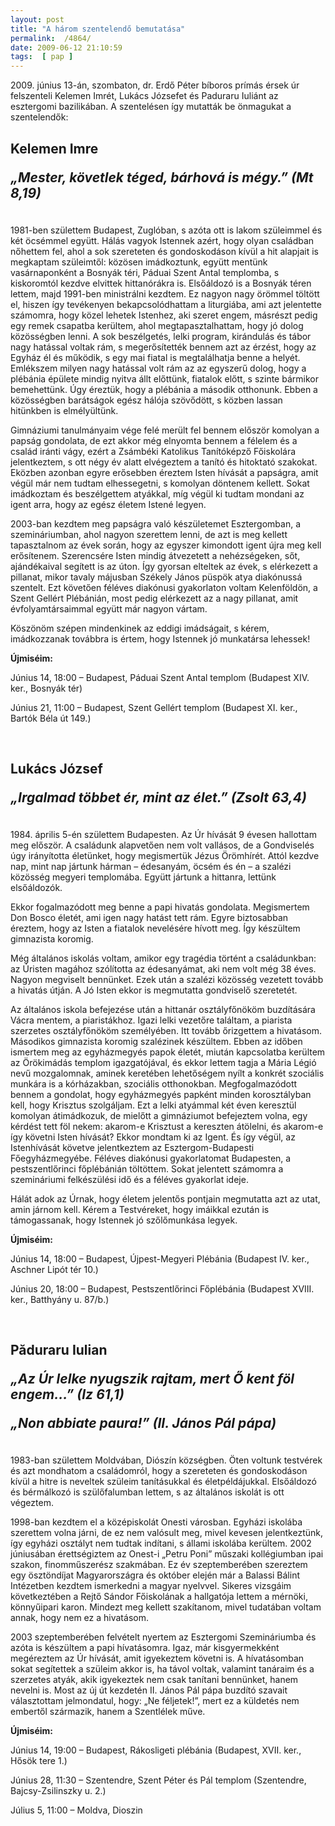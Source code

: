 ```yaml
---
layout: post
title: "A három szentelendő bemutatása"
permalink:  /4864/ 
date: 2009-06-12 21:10:59
tags:  [ pap ] 
---
```

2009\. június 13-án, szombaton, dr. Erdő Péter bíboros prímás érsek úr felszenteli Kelemen Imrét, Lukács Józsefet és Paduraru Iuliánt az esztergomi bazilikában. A szentelésen így mutatták be önmagukat a szentelendők:

<h2><a name="kelemenimre"><strong>Kelemen Imre</strong></a>

<em> &bdquo;Mester, követlek téged, bárhová is mégy.&rdquo; (Mt 8,19)</em></h2>  
1981-ben születtem Budapest, Zuglóban, s azóta ott is lakom szüleimmel és két öcsémmel együtt. Hálás vagyok Istennek azért, hogy olyan családban nőhettem fel, ahol a sok szereteten és gondoskodáson kívül a hit alapjait is megkaptam szüleimtől: közösen imádkoztunk, együtt mentünk vasárnaponként a Bosnyák téri, Páduai Szent Antal templomba, s kiskoromtól kezdve elvittek hittanórákra is. Elsőáldozó is a Bosnyák téren lettem, majd 1991-ben ministrálni kezdtem. Ez nagyon nagy örömmel töltött el, hiszen így tevékenyen bekapcsolódhattam a liturgiába, ami azt jelentette számomra, hogy közel lehetek Istenhez, aki szeret engem, másrészt pedig egy remek csapatba kerültem, ahol megtapasztalhattam, hogy jó dolog közösségben lenni. A sok beszélgetés, lelki program, kirándulás és tábor nagy hatással voltak rám, s megerősítették bennem azt az érzést, hogy az Egyház él és működik, s egy mai fiatal is megtalálhatja benne a helyét. Emlékszem milyen nagy hatással volt rám az az egyszerű dolog, hogy a plébánia épülete mindig nyitva állt előttünk, fiatalok előtt, s szinte bármikor bemehettünk. Úgy éreztük, hogy a plébánia a második otthonunk. Ebben a közösségben barátságok egész hálója szövődött, s közben lassan hitünkben is elmélyültünk.

Gimnáziumi tanulmányaim vége felé merült fel bennem először komolyan a papság gondolata, de ezt akkor még elnyomta bennem a félelem és a család iránti vágy, ezért a Zsámbéki Katolikus Tanítóképző Főiskolára jelentkeztem, s ott négy év alatt elvégeztem a tanító és hitoktató szakokat. Eközben azonban egyre erősebben éreztem Isten hívását a papságra, amit végül már nem tudtam elhessegetni, s komolyan döntenem kellett. Sokat imádkoztam és beszélgettem atyákkal, míg végül ki tudtam mondani az igent arra, hogy az egész életem Istené legyen.

2003-ban kezdtem meg papságra való készületemet Esztergomban, a szemináriumban, ahol nagyon szerettem lenni, de azt is meg kellett tapasztalnom az évek során, hogy az egyszer kimondott igent újra meg kell erősítenem. Szerencsére Isten mindig átvezetett a nehézségeken, sőt, ajándékaival segített is az úton. &Iacute;gy gyorsan elteltek az évek, s elérkezett a pillanat, mikor tavaly májusban Székely János püspök atya diakónussá szentelt. Ezt követően féléves diakónusi gyakorlaton voltam Kelenföldön, a Szent Gellért Plébánián, most pedig elérkezett az a nagy pillanat, amit évfolyamtársaimmal együtt már nagyon vártam.

Köszönöm szépen mindenkinek az eddigi imádságait, s kérem, imádkozzanak továbbra is értem, hogy Istennek jó munkatársa lehessek!

<strong>Újmiséim:</strong>

Június 14, 18:00 &ndash; Budapest, Páduai Szent Antal templom (Budapest XIV. ker., Bosnyák tér)

Június 21, 11:00 &ndash; Budapest, Szent Gellért templom (Budapest XI. ker., Bartók Béla út 149.)

&nbsp;

<h2><a name="lukacsjozsef"><strong>Lukács József</strong></a>

<em> &bdquo;Irgalmad többet ér, mint az élet.&rdquo; (Zsolt 63,4)</em></h2>  
1984. április 5-én születtem Budapesten. Az Úr hívását 9 évesen hallottam meg először. A családunk alapvetően nem volt vallásos, de a Gondviselés úgy irányította életünket, hogy megismertük Jézus &Ouml;römhírét. Attól kezdve nap, mint nap jártunk hárman &ndash; édesanyám, öcsém és én &ndash; a szalézi közösség megyeri templomába. Együtt jártunk a hittanra, lettünk elsőáldozók.

Ekkor fogalmazódott meg benne a papi hivatás gondolata. Megismertem Don Bosco életét, ami igen nagy hatást tett rám. Egyre biztosabban éreztem, hogy az Isten a fiatalok nevelésére hívott meg. &Iacute;gy készültem gimnazista koromig.

Még általános iskolás voltam, amikor egy tragédia történt a családunkban: az Úristen magához szólította az édesanyámat, aki nem volt még 38 éves. Nagyon megviselt bennünket. Ezek után a szalézi közösség vezetett tovább a hivatás útján. A Jó Isten ekkor is megmutatta gondviselő szeretetét.

Az általános iskola befejezése után a hittanár osztályfőnököm buzdítására Vácra mentem, a piaristákhoz. Igazi lelki vezetőre találtam, a piarista szerzetes osztályfőnököm személyében. Itt tovább őrizgettem a hivatásom. Másodikos gimnazista koromig szalézinek készültem. Ebben az időben ismertem meg az egyházmegyés papok életét, miután kapcsolatba kerültem az &Ouml;rökimádás templom igazgatójával, és ekkor lettem tagja a Mária Légió nevű mozgalomnak, aminek keretében lehetőségem nyílt a konkrét szociális munkára is a kórházakban, szociális otthonokban. Megfogalmazódott bennem a gondolat, hogy egyházmegyés papként minden korosztályban kell, hogy Krisztus szolgáljam. Ezt a lelki atyámmal két éven keresztül komolyan átimádkozuk, de mielőtt a gimnáziumot befejeztem volna, egy kérdést tett föl nekem: akarom-e Krisztust a kereszten átölelni, és akarom-e így követni Isten hívását? Ekkor mondtam ki az Igent. És így végül, az Istenhívását követve jelentkeztem az Esztergom-Budapesti Főegyházmegyébe. Féléves diakónusi gyakorlatomat Budapesten, a pestszentlőrinci főplébánián töltöttem. Sokat jelentett számomra a szemináriumi felkészülési idő és a féléves gyakorlat ideje. 

Hálát adok az Úrnak, hogy életem jelentős pontjain megmutatta azt az utat, amin járnom kell. Kérem a Testvéreket, hogy imáikkal ezután is támogassanak, hogy Istennek jó szőlőmunkása legyek.

<strong>Újmiséim:</strong>

Június 14, 18:00 &ndash; Budapest, Újpest-Megyeri Plébánia (Budapest IV. ker., Aschner Lipót tér 10.)

Június 20, 18:00 &ndash; Budapest, Pestszentlőrinci Főplébánia (Budapest XVIII. ker., Batthyány u. 87/b.)

&nbsp;

<h2><a name="paduraruiulian"><strong>Păduraru Iulian</strong></a>

<em> &bdquo;Az Úr lelke nyugszik rajtam, mert Ő kent föl engem&hellip;&rdquo; (Iz 61,1)

&bdquo;Non abbiate paura!&rdquo; (II. János Pál pápa)</em></h2>  
1983-ban születtem Moldvában, Diószín községben. &Ouml;ten voltunk testvérek és azt mondhatom a családomról, hogy a szereteten és gondoskodáson kívül a hitre is neveltek szüleim tanításukkal és életpéldájukkal. Elsőáldozó és bérmálkozó is szülőfalumban lettem, s az általános iskolát is ott végeztem.

1998-ban kezdtem el a középiskolát Onesti városban. Egyházi iskolába szerettem volna járni, de ez nem valósult meg, mivel kevesen jelentkeztünk, így egyházi osztályt nem tudtak indítani, s állami iskolába kerültem. 2002 júniusában érettségiztem az Onest-i &bdquo;Petru Poni&rdquo; műszaki kollégiumban ipai szakon, finomműszerész szakmában. Ez év szeptemberében szereztem egy ösztöndíjat Magyarországra és október elején már a Balassi Bálint Intézetben kezdtem ismerkedni a magyar nyelvvel. Sikeres vizsgáim következtében a Rejtő Sándor Főiskolának a hallgatója lettem a mérnöki, könnyűipari karon. Mindezt meg kellett szakítanom, mivel tudatában voltam annak, hogy nem ez a hivatásom.

2003 szeptemberében felvételt nyertem az Esztergomi Szemináriumba és azóta is készültem a papi hívatásomra. Igaz, már kisgyermekként megéreztem az Úr hívását, amit igyekeztem követni is. A hívatásomban sokat segítettek a szüleim akkor is, ha távol voltak, valamint tanáraim és a szerzetes atyák, akik igyekeztek nem csak tanítani bennünket, hanem nevelni is. Most az új út kezdetén II. János Pál pápa buzdító szavait választottam jelmondatul, hogy: &bdquo;Ne féljetek!&rdquo;, mert ez a küldetés nem embertől származik, hanem a Szentlélek műve.

<strong>Újmiséim:</strong>

Június 14, 19:00 &ndash; Budapest, Rákosligeti plébánia (Budapest, XVII. ker., Hősök tere 1.)

Június 28, 11:30 &ndash; Szentendre, Szent Péter és Pál templom (Szentendre, Bajcsy-Zsilinszky u. 2.)

Július 5, 11:00 &ndash; Moldva, Dioszin

&nbsp;

